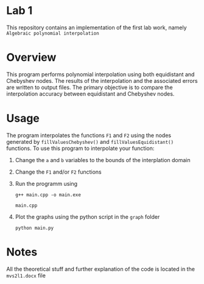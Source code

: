 # Lab 1

This repository contains an implementation of the first lab work, namely `Algebraic polynomial interpolation`

# Overview
This program performs polynomial interpolation  using both equidistant and Chebyshev nodes.
The results of the interpolation and the associated errors are written to output files.
The primary objective is to compare the interpolation accuracy between equidistant and Chebyshev nodes.

# Usage

The program interpolates the functions `F1` and `F2` using the nodes generated by `fillValuesChebyshev()` and `fillValuesEquidistant()` functions.
To use this program to interpolate your function:
1. Change the `a` and `b` variables to the bounds of the interplation domain
2. Change the `F1` and/or `F2` functions
3. Run the programm using
   ```
   g++ main.cpp -o main.exe
   ```
   ```
   main.cpp
   ```
   
4. Plot the graphs using the python script in the `graph` folder
   ```
   python main.py
   ```

   
# Notes
All the theoretical stuff and further explanation of the code is located in the `mvs2l1.docx` file
